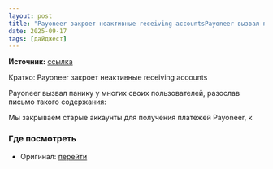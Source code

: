 ```yaml
---
layout: post
title: "Payoneer закроет неактивные receiving accountsPayoneer вызвал панику у многих своих пользовате [...]"
date: 2025-09-17
tags: [дайджест]
---
```


**Источник:** [ссылка](https://t.me/be_trendy_stocker/11204)

Кратко: Payoneer закроет неактивные receiving accounts

Payoneer вызвал панику у многих своих пользователей, разослав письмо такого содержания:

Мы закрываем старые аккаунты для получения платежей Payoneer, к

### Где посмотреть
- Оригинал: [перейти]({link})
